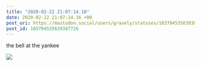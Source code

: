 ```yaml
---
title: "2020-02-22 21:07:14.16"
date: 2020-02-22 21:07:14.16 +00
post_uri: https://mastodon.social/users/gravely/statuses/103704535639387726
post_id: 103704535639387726
---
```

the bell at the yankee


![](/images/25494724.jpg)

